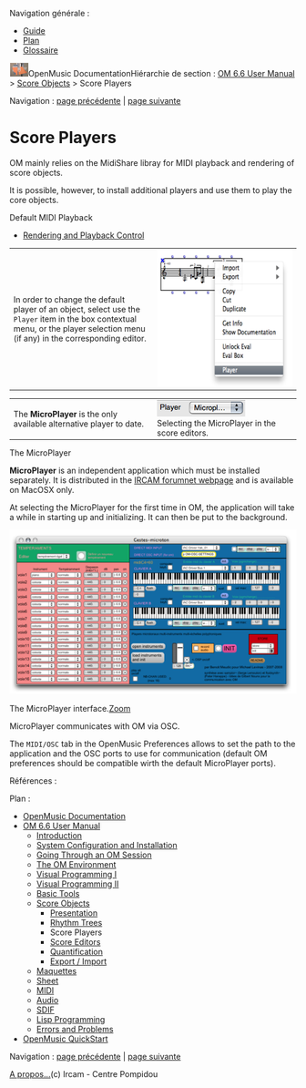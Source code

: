<div id="tplf" class="tplPage">

<div id="tplh">

<span class="hidden">Navigation générale : </span>

  - [<span>Guide</span>](OM-Documentation.md)
  - [<span>Plan</span>](OM-Documentation_1.md)
  - [<span>Glossaire</span>](OM-Documentation_2.md)

</div>

<div id="tplt">

![empty.gif](../tplRes/page/empty.gif)![logoom1.png](../res/logoom1.png)<span class="tplTi">OpenMusic
Documentation</span><span class="sw_outStack_navRoot"><span class="hidden">Hiérarchie
de section : </span>[<span>OM 6.6 User
Manual</span>](OM-User-Manual.md)<span class="stkSep"> \>
</span>[<span>Score
Objects</span>](ScoreObjects.md)<span class="stkSep"> \>
</span><span class="stkSel_yes"><span>Score Players</span></span></span>

</div>

<div class="tplNav">

<span class="hidden">Navigation : </span>[<span>page
précédente</span>](RT2.md "page précédente(Notation : in Practice)")<span class="hidden">
| </span>[<span>page
suivante</span>](ScoreEditors.md "page suivante(Score Editors)")

</div>

<div id="tplc" class="tplc_out_yes">

<div style="text-align: center;">



</div>

<div class="headCo">

# <span>Score Players</span>

<div class="headCo_co">

<div>

<div class="infobloc">

<div class="txt">

OM mainly relies on the MidiShare libray for MIDI playback and rendering
of score objects.

It is possible, however, to install additional players and use them to
play the core objects.

</div>

<div class="linkSet">

<div class="linkSet_ti">

<span>Default MIDI Playback</span>

</div>

<div class="linkUL">

  - [<span>Rendering and Playback Control</span>](MIDI-Playback.md)

</div>

</div>

<div class="txtRes">

<table>
<colgroup>
<col style="width: 50%" />
<col style="width: 50%" />
</colgroup>
<tbody>
<tr class="odd">
<td><div class="dk_txtRes_txt txt">
<p>In order to change the default player of an object, select use the <code class="menuPath_tl">Player</code> item in the box contextual menu, or the player selection menu (if any) in the corresponding editor.</p>
</div></td>
<td><div class="caption">
<div class="caption_co">
<a href="../res/change-player.png" class="overLnk" title="Cliquez pour agrandir"><img src="../res/change-player_1.png" width="300" height="240" alt="change-player_1.png" /></a>
</div>
</div></td>
</tr>
</tbody>
</table>

</div>

<div class="txtRes">

<table>
<colgroup>
<col style="width: 50%" />
<col style="width: 50%" />
</colgroup>
<tbody>
<tr class="odd">
<td><div class="dk_txtRes_txt txt">
<p>The <strong>MicroPlayer</strong> is the only available alternative player to date.</p>
</div></td>
<td><div class="caption">
<div class="caption_co">
<img src="../res/microplayerz.png" width="155" height="29" alt="Selecting the MicroPlayer in the score editors." />
</div>
<div class="caption_ti">
Selecting the MicroPlayer in the score editors.
</div>
</div></td>
</tr>
</tbody>
</table>

</div>

</div>

<div class="bloc complement">

<div class="bloc_ti complement_ti">

<span>The MicroPlayer</span>

</div>

<div class="txt">

**MicroPlayer** is an independent application which must be installed
separately. It is distributed in the [<span>IRCAM forumnet
webpage</span>](http:/forumnet.ircam.fr/363.md "http://forumnet.ircam.fr/363.html (nouvelle fenêtre)")
and is available on MacOSX only.

At selecting the MicroPlayer for the first time in OM, the application
will take a while in starting up and initializing. It can then be put to
the background.

</div>

<div class="caption">

<div class="caption_co">

<div class="imgzFra" style="position: relative;">

![The MicroPlayer interface.](../res/microplayer11_scr.png)

</div>

</div>

<div class="caption_ti">

The MicroPlayer
interface.[<span>Zoom</span>](../res/microplayer11_scr_1.png "Zoom (nouvelle fenêtre)")

</div>

</div>

<div class="txt">

MicroPlayer communicates with OM via OSC.

The `MIDI/OSC` tab in the OpenMusic Preferences allows to set the path
to the application and the OSC ports to use for communication (default
OM preferences should be compatible wirth the default MicroPlayer
ports).

</div>

</div>

</div>

</div>

</div>

<span class="hidden">Références : </span>

</div>

<div id="tplo" class="tplo_out_yes">

<div class="tplOTp">

<div class="tplOBm">

<div id="mnuFrm">

<span class="hidden">Plan :</span>

<div id="mnuFrmUp" onmouseout="menuScrollTiTask.fSpeed=0;" onmouseover="if(menuScrollTiTask.fSpeed&gt;=0) {menuScrollTiTask.fSpeed=-2; scTiLib.addTaskNow(menuScrollTiTask);}" onclick="menuScrollTiTask.fSpeed-=2;" style="display: none;">

<span id="mnuFrmUpLeft">[](#)</span><span id="mnuFrmUpCenter"></span><span id="mnuFrmUpRight"></span>

</div>

<div id="mnuScroll">

  - [<span>OpenMusic Documentation</span>](OM-Documentation.md)
  - [<span>OM 6.6 User Manual</span>](OM-User-Manual.md)
      - [<span>Introduction</span>](00-Sommaire.md)
      - [<span>System Configuration and
        Installation</span>](Installation.md)
      - [<span>Going Through an OM Session</span>](Goingthrough.md)
      - [<span>The OM Environment</span>](Environment.md)
      - [<span>Visual Programming I</span>](BasicVisualProgramming.md)
      - [<span>Visual Programming
        II</span>](AdvancedVisualProgramming.md)
      - [<span>Basic Tools</span>](BasicObjects.md)
      - [<span>Score Objects</span>](ScoreObjects.md)
          - [<span>Presentation</span>](Score-Objects-Intro.md)
          - [<span>Rhythm Trees</span>](RT.md)
          - <span id="i0" class="outLeftSel_yes"><span>Score
            Players</span></span>
          - [<span>Score Editors</span>](ScoreEditors.md)
          - [<span>Quantification</span>](Quantification.md)
          - [<span>Export / Import</span>](ImportExport.md)
      - [<span>Maquettes</span>](Maquettes.md)
      - [<span>Sheet</span>](Sheet.md)
      - [<span>MIDI</span>](MIDI.md)
      - [<span>Audio</span>](Audio.md)
      - [<span>SDIF</span>](SDIF.md)
      - [<span>Lisp Programming</span>](Lisp.md)
      - [<span>Errors and Problems</span>](errors.md)
  - [<span>OpenMusic QuickStart</span>](QuickStart-Chapters.md)

</div>

<div id="mnuFrmDown" onmouseout="menuScrollTiTask.fSpeed=0;" onmouseover="if(menuScrollTiTask.fSpeed&lt;=0) {menuScrollTiTask.fSpeed=2; scTiLib.addTaskNow(menuScrollTiTask);}" onclick="menuScrollTiTask.fSpeed+=2;" style="display: none;">

<span id="mnuFrmDownLeft">[](#)</span><span id="mnuFrmDownCenter"></span><span id="mnuFrmDownRight"></span>

</div>

</div>

</div>

</div>

</div>

<div class="tplNav">

<span class="hidden">Navigation : </span>[<span>page
précédente</span>](RT2.md "page précédente(Notation : in Practice)")<span class="hidden">
| </span>[<span>page
suivante</span>](ScoreEditors.md "page suivante(Score Editors)")

</div>

<div id="tplb">

[<span>A propos...</span>](OM-Documentation_3.md)(c) Ircam - Centre
Pompidou

</div>

</div>
